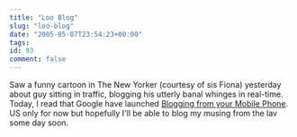 ```yaml
---
title: "Loo Blog"
slug: "loo-blog"
date: "2005-05-07T23:54:23+00:00"
tags:
id: 93
comment: false
---
```


Saw a funny cartoon in The New Yorker (courtesy of sis Fiona) yesterday about guy sitting in traffic, blogging his utterly banal whinges in real-time. Today, I read that Google have launched [Blogging from your Mobile Phone](http://help.blogger.com/bin/answer.py?answer=1131). US only for now but hopefully I'll be able to blog my musing from the lav some day soon.

